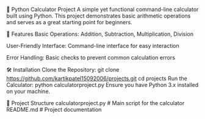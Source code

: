 🧮 Python Calculator Project
A simple yet functional command-line calculator built using Python. This project demonstrates basic arithmetic operations and serves as a great starting point for beginners.

🚀 Features
Basic Operations: Addition, Subtraction, Multiplication, Division

User-Friendly Interface: Command-line interface for easy interaction

Error Handling: Basic checks to prevent common calculation errors

🛠️ Installation
Clone the Repository:
git clone https://github.com/kartikpatel15092006/projects.git
cd projects
Run the Calculator:
python calculatorproject.py
Ensure you have Python 3.x installed on your machine.

📂 Project Structure
calculatorproject.py  # Main script for the calculator
README.md            # Project documentation
